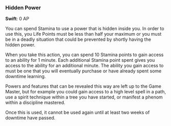 ### Hidden Power
**Swift**: 0 AP

You can spend Stamina to use a power that is hidden inside you. In order to use this, you Life Points must be less than half your maximum or you must be in a deadly situation that could be prevented by shortly having the hidden power.

When you take this action, you can spend 10 Stamina points to gain access to an ability for 1 minute. Each additional Stamina point spent gives you access to the ability for an additional minute. The ability you gain access to must be one that you will eventually purchase or have already spent some downtime learning.

Powers and features that can be revealed this way are left up to the Game Master, but for example you could gain access to a high level spell in a path, use a spirit technique within a tree you have started, or manifest a phenom within a discipline mastered.

Once this is used, it cannot be used again until at least two weeks of downtime have passed.